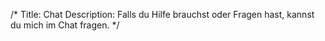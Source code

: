 /*
Title: Chat
Description: Falls du Hilfe brauchst oder Fragen hast, kannst du mich im Chat fragen.
*/
